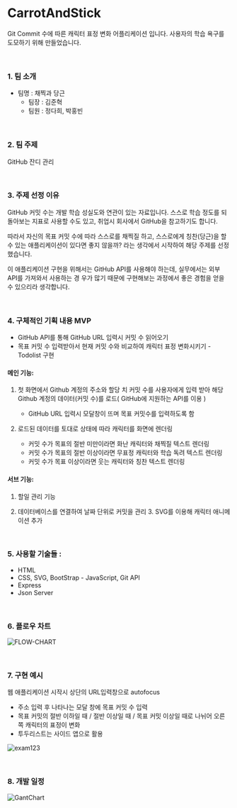 # CarrotAndStick
Git Commit 수에 따른 캐릭터 표정 변화 어플리케이션 입니다. 사용자의 학습 욕구를 도모하기 위해 만들었습니다.

<br/>

### 1. 팀 소개 

- 팀명 : 채찍과 당근
  - 팀장 : 김준혁
  - 팀원 : 정다희, 박홍빈 

<br/>

### 2. 팀 주제

GitHub 잔디 관리 

<br/>

### 3. 주제 선정 이유

GitHub 커밋 수는 개발 학습 성실도와 연관이 있는 자료입니다. 스스로 학습 정도를 되돌아보는 지표로 사용할 수도 있고, 취업시 회사에서 GitHub을 참고하기도 합니다. 

따라서 자신의 목표 커밋 수에 따라 스스로를 채찍질 하고, 스스로에게 칭찬(당근)을 할 수 있는 애플리케이션이 있다면 좋지 않을까? 라는 생각에서 시작하여 해당 주제를 선정했습니다. 

이 애플리케이션 구현을 위해서는 GitHub API를 사용해야 하는데, 실무에서는 외부 API를 가져와서 사용하는 경 우가 많기 때문에 구현해보는 과정에서 좋은 경험을 얻을 수 있으리라 생각합니다. 

<br/>

### 4. 구체적인 기획 내용 MVP

- GitHub API를 통해 GitHub URL 입력시 커밋 수 읽어오기
- 목표 커밋 수 입력받아서 현재 커밋 수와 비교하여 캐릭터 표정 변화시키기 - Todolist 구현 

#### 메인 기능:

1. 첫 화면에서 Github 계정의 주소와 할당 치 커밋 수를 사용자에게 입력 받아 해당 Github 계정의 데이터(커밋 수)를 로드( GitHub에 지원하는 API를 이용 )
   - GitHub URL 입력시 모달창이 뜨며 목표 커밋수를 입력하도록 함 

2. 로드된 데이터를 토대로 상태에 따라 캐릭터를 화면에 렌더링
   - 커밋 수가 목표의 절반 미만이라면 화난 캐릭터와 채찍질 텍스트 렌더링
   - 커밋 수가 목표의 절반 이상이라면 무표정 캐릭터와 학습 독려 텍스트 렌더링 
   - 커밋 수가 목표 이상이라면 웃는 캐릭터와 칭찬 텍스트 렌더링 

#### 서브 기능:

1. 할일 관리 기능 

2. 데이터베이스를 연결하여 날짜 단위로 커밋을 관리 3. SVG를 이용해 캐릭터 애니메이션 추가 

<br/>

### 5. 사용할 기술들 :

- HTML
- CSS, SVG, BootStrap - JavaScript, Git API
- Express
- Json Server 

<br/>

### 6. 플로우 차트

![FLOW-CHART](https://user-images.githubusercontent.com/31315644/68755332-af34ac00-064b-11ea-83ea-545c2fa35c23.png)

<br/>

### 7. 구현 예시

 웹 애플리케이션 시작시 상단의 URL입력창으로 autofocus 

- 주소 입력 후 나타나는 모달 창에 목표 커밋 수 입력 
- 목표 커밋의 절반 이하일 때 / 절반 이상일 때 / 목표 커밋 이상일 때로 나뉘어 오른쪽 캐릭터의 표정이 변화 
- 투두리스트는 사이드 앱으로 활용

![exam123](https://user-images.githubusercontent.com/31315644/68755319-a9d76180-064b-11ea-9ed7-25d0350fc31a.jpeg)

<br/>

### 8. 개발 일정

![GantChart](https://user-images.githubusercontent.com/31315644/68755325-ac39bb80-064b-11ea-8889-2dd36ce3b4de.jpeg)

